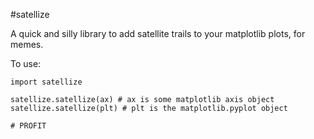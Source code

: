#satellize

A quick and silly library to add satellite trails to your matplotlib plots, for memes.

To use:

```
import satellize

satellize.satellize(ax) # ax is some matplotlib axis object
satellize.satellize(plt) # plt is the matplotlib.pyplot object

# PROFIT
```
